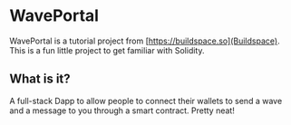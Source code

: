 # WavePortal

WavePortal is a tutorial project from [https://buildspace.so](Buildspace).  This is a fun little project to get familiar with Solidity.

## What is it?
A full-stack Dapp to allow people to connect their wallets to send a wave and a message to you through a smart contract.  Pretty neat!
